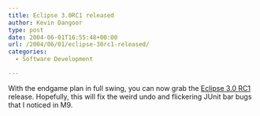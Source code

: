 ```yaml
---
title: Eclipse 3.0RC1 released
author: Kevin Dangoor
type: post
date: 2004-06-01T16:55:48+00:00
url: /2004/06/01/eclipse-30rc1-released/
categories:
  - Software Development

---
```

With the endgame plan in full swing, you can now grab the [Eclipse 3.0 RC1][1] release. Hopefully, this will fix the weird undo and flickering JUnit bar bugs that I noticed in M9.

 [1]: http://www.eclipse.org/downloads/index.php